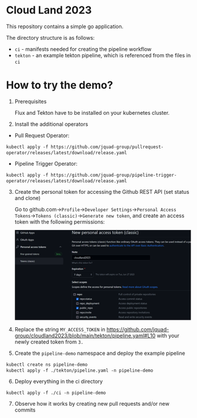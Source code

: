 # Cloud Land 2023

This repository contains a simple go application. 

The directory structure is as follows:
- `ci` - manifests needed for creating the pipeline workflow
- `tekton` - an example tekton pipeline, which is referenced from the files in `ci` 


# How to try the demo?

1. Prerequisites

    Flux and Tekton have to be installed on your kubernetes cluster. 

2. Install the additional operators

- Pull Request Operator: 
```
kubectl apply -f https://github.com/jquad-group/pullrequest-operator/releases/latest/download/release.yaml
```
- Pipeline Trigger Operator: 
```
kubectl apply -f https://github.com/jquad-group/pipeline-trigger-operator/releases/latest/download/release.yaml
```

3. Create the personal token for accessing the Github REST API (set status and clone)

    Go to github.com->`Profile`->`Developer Settings`->`Personal Access Tokens`->`Tokens (classic)`->`Generate new token`, and create an access token with the following permissions:

    ![Token](https://github.com/jquad-group/cloudland2023/blob/main/tekton/img/github_token_permissions.png)

4. Replace the string `MY_ACCESS_TOKEN` in https://github.com/jquad-group/cloudland2023/blob/main/tekton/pipeline.yaml#L10 with your newly created token from `3.` 

5. Create the `pipeline-demo` namespace and deploy the example pipeline

```
kubectl create ns pipeline-demo
kubectl apply -f ./tekton/pipeline.yaml -n pipeline-demo
```

6. Deploy everything in the ci directory

```
kubectl apply -f ./ci -n pipeline-demo
```

7. Observe how it works by creating new pull requests and/or new commits